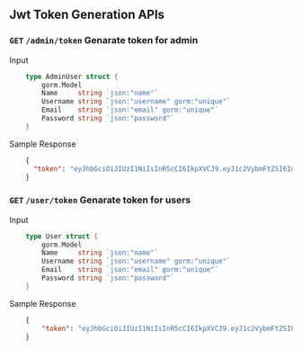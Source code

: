 
## Jwt Token Generation APIs

### `GET` `/admin/token` Genarate token for admin

Input

```go
    type AdminUser struct {
        gorm.Model
        Name     string `json:"name"`
        Username string `json:"username" gorm:"unique"`
        Email    string `json:"email" gorm:"unique"`
        Password string `json:"password"`
    }
```

Sample Response

```json
    {
      "token": "eyJhbGciOiJIUzI1NiIsInR5cCI6IkpXVCJ9.eyJ1c2VybmFtZSI6ImFydW4iLCJlbWFpbCI6InRlc3R1c2VyQGdtYWlsLmNvbSIsImV4cCI6MTY2MDczNDUxOH0.JU-81FMVjivS9_j3_NZhg35kgYnkDYI7x2YDpb24MZA"
    }
```

### `GET` `/user/token` Genarate token for users

Input

```go
    type User struct {
        gorm.Model
        Name     string `json:"name"`
        Username string `json:"username" gorm:"unique"`
        Email    string `json:"email" gorm:"unique"`
        Password string `json:"password"`
    }
```

Sample Response

```json
    {
        "token": "eyJhbGciOiJIUzI1NiIsInR5cCI6IkpXVCJ9.eyJ1c2VybmFtZSI6ImFydW4iLCJlbWFpbCI6InRlc3R1c2VyQGdtYWlsLmNvbSIsImV4cCI6MTY2MDczNDUxOH0.JU-81FMVjivS9_j3_NZhg35kgYnkDYI7x2YDpb24MZA"
    }
```